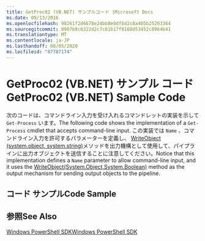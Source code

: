 ```yaml
---
title: GetProc02 (VB.NET) サンプルコード |Microsoft Docs
ms.date: 09/13/2016
ms.openlocfilehash: 98261f2d6678e24bb8e8df6d2c8a405b25203364
ms.sourcegitcommit: 0907b8c6322d2c7c61b17f8168d53452c8964b41
ms.translationtype: MT
ms.contentlocale: ja-JP
ms.lasthandoff: 08/05/2020
ms.locfileid: "87787174"
---
```

# <a name="getproc02-vbnet-sample-code"></a><span data-ttu-id="41838-102">GetProc02 (VB.NET) サンプル コード</span><span class="sxs-lookup"><span data-stu-id="41838-102">GetProc02 (VB.NET) Sample Code</span></span>

<span data-ttu-id="41838-103">次のコードは、コマンドライン入力を受け入れるコマンドレットの実装を示して `Get-Process` います。</span><span class="sxs-lookup"><span data-stu-id="41838-103">The following code shows the implementation of a `Get-Process` cmdlet that accepts command-line input.</span></span> <span data-ttu-id="41838-104">この実装では `Name` 、コマンドライン入力を許可するパラメーターを定義し、 [WriteObject (system.object, system.string)](/dotnet/api/system.management.automation.cmdlet.writeobject?view=pscore-6.2.0#System_Management_Automation_Cmdlet_WriteObject_System_Object_System_Boolean_)メソッドを出力機構として使用して、パイプラインに出力オブジェクトを送信することに注意してください。</span><span class="sxs-lookup"><span data-stu-id="41838-104">Notice that this implementation defines a `Name` parameter to allow command-line input, and it uses the [WriteObject(System.Object,System.Boolean)](/dotnet/api/system.management.automation.cmdlet.writeobject?view=pscore-6.2.0#System_Management_Automation_Cmdlet_WriteObject_System_Object_System_Boolean_) method as the output mechanism for sending output objects to the pipeline.</span></span>

## <a name="code-sample"></a><span data-ttu-id="41838-105">コード サンプル</span><span class="sxs-lookup"><span data-stu-id="41838-105">Code Sample</span></span>

<!-- TODO!!!: review snippet reference  [!CODE [Msh_samplesgetproc02#getproc02vball](Msh_samplesgetproc02#getproc02vball)]  -->

## <a name="see-also"></a><span data-ttu-id="41838-106">参照</span><span class="sxs-lookup"><span data-stu-id="41838-106">See Also</span></span>

[<span data-ttu-id="41838-107">Windows PowerShell SDK</span><span class="sxs-lookup"><span data-stu-id="41838-107">Windows PowerShell SDK</span></span>](../windows-powershell-reference.md)

